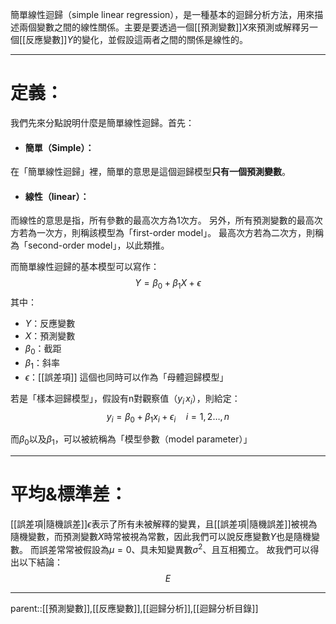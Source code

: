 簡單線性迴歸（simple linear regression），是一種基本的迴歸分析方法，用來描述兩個變數之間的線性關係。主要是要透過一個[[預測變數]]$X$來預測或解釋另一個[[反應變數]]$Y$的變化，並假設這兩者之間的關係是線性的。
- - -
# 定義：
我們先來分點說明什麼是簡單線性迴歸。首先：
- #### 簡單（Simple）：
在「簡單線性迴歸」裡，簡單的意思是這個迴歸模型**只有一個預測變數**。
- #### 線性（linear）：
而線性的意思是指，所有參數的最高次方為1次方。
另外，所有預測變數的最高次方若為一次方，則稱該模型為「first-order model」。
最高次方若為二次方，則稱為「second-order model」，以此類推。


而簡單線性迴歸的基本模型可以寫作：
$$
Y=\beta_0+\beta_1X+\epsilon
$$
其中：
- $Y$：反應變數
- $X$：預測變數
- $\beta_0$：截距
- $\beta_1$：斜率
- $\epsilon$：[[誤差項]]
這個也同時可以作為「母體迴歸模型」

若是「樣本迴歸模型」，假設有n對觀察值（$y_i\,x_i$），則給定：
$$
y_i=\beta_0+\beta_1x_i+\epsilon_i \quad i=1,2\ldots,n
$$


而$\beta_0$以及$\beta_1$，可以被統稱為「模型參數（model parameter）」
- - -
# 平均&標準差：
[[誤差項|隨機誤差]]$\epsilon$表示了所有未被解釋的變異，且[[誤差項|隨機誤差]]被視為隨機變數，而預測變數$X$時常被視為常數，因此我們可以說反應變數$Y$也是隨機變數。
而誤差常常被假設為$\mu=0$、具未知變異數$\sigma^2$、且互相獨立。
故我們可以得出以下結論：
$$
E
$$
- - -
parent::[[預測變數]],[[反應變數]],[[迴歸分析]],[[迴歸分析目錄]]